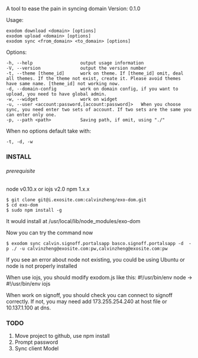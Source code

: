 A tool to ease the pain in syncing domain
Version: 0.1.0

Usage:

    exodom download <domain> [options]
    exodom upload <domain> [options]
    exodom sync <from_domain> <to_domain> [options]

Options:

    -h, --help                 	output usage information
    -V, --version              	output the version number
    -t, --theme [theme_id]      work on theme. If [theme_id] omit, deal all themes. If the theme not exist, create it. Please avoid themes have same name. [theme_id] not working now.
    -d, --domain-config         work on domain config, if you want to upload, you need to have global admin.
    -w, --widget                work on widget
    -u, --user <account:password,[account:password]>   When you choose sync, you need enter two sets of account. If two sets are the same you can enter only one.
    -p, --path <path>           Saving path, if omit, using "./"

When no options default take with:

    -t, -d, -w

### INSTALL

###### prerequisite

node v0.10.x or iojs v2.0
npm 1.x.x

	$ git clone git@i.exosite.com:calvinzheng/exo-dom.git
	$ cd exo-dom
	$ sudo npm install -g

It would install at /usr/local/lib/node_modules/exo-dom

Now you can try the command now

	$ exodom sync calvin.signoff.portalsapp basco.signoff.portalsapp -d  -p ./ -u calvinzheng@exosite.com:pw,calvinzheng@exosite.com:pw

If you see an error about node not existing,
you could be using Ubuntu or node is not properly installed

When use iojs, you should modify exodom.js like this:
    #!/usr/bin/env node -> #!/usr/bin/env iojs

When work on signoff, you should check you can connect to signoff correctly. If not, you may need add 173.255.254.240 at host file or 10.137.1.100 at dns.

### TODO
1. Move project to github, use npm install
2. Prompt password
3. Sync client Model

